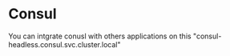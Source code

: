 # Consul

You can intgrate conusl with others applications on this "consul-headless.consul.svc.cluster.local"